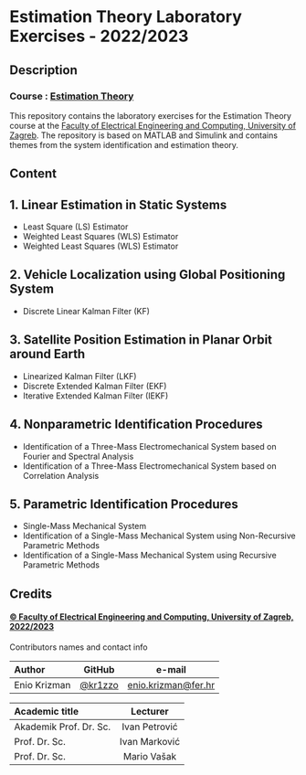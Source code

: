 # Estimation Theory Laboratory Exercises - 2022/2023

## Description

### Course : [Estimation Theory](https://www.fer.unizg.hr/en/course/estthe)

This repository contains the laboratory exercises for the Estimation Theory course at the [Faculty of Electrical Engineering and Computing, University of Zagreb](https://www.fer.unizg.hr/en). The repository is based on MATLAB and Simulink and contains themes from the system identification and estimation theory.

## Content

## 1. Linear Estimation in Static Systems

* Least Square (LS) Estimator
* Weighted Least Squares (WLS) Estimator
* Weighted Least Squares (WLS) Estimator

## 2. Vehicle Localization using Global Positioning System

* Discrete Linear Kalman Filter (KF)

## 3. Satellite Position Estimation in Planar Orbit around Earth

* Linearized Kalman Filter (LKF)
* Discrete Extended Kalman Filter (EKF)
* Iterative Extended Kalman Filter (IEKF)

## 4. Nonparametric Identification Procedures

* Identification of a Three-Mass Electromechanical System based on Fourier and Spectral Analysis
* Identification of a Three-Mass Electromechanical System based on Correlation Analysis

## 5. Parametric Identification Procedures

* Single-Mass Mechanical System
* Identification of a Single-Mass Mechanical System using Non-Recursive Parametric Methods
* Identification of a Single-Mass Mechanical System using Recursive Parametric Methods


## Credits

#### [&copy; Faculty of Electrical Engineering and Computing, University of Zagreb, 2022/2023](https://www.fer.unizg.hr/)

&NewLine;

Contributors names and contact info

Author|GitHub | e-mail
| :--- | :---: | :---:
Enio Krizman  | [@kr1zzo](https://github.com/kr1zzo) | enio.krizman@fer.hr

Academic title| Lecturer
| :--- | :---: 
Akademik Prof. Dr. Sc. | Ivan Petrović 
Prof. Dr. Sc. | Ivan Marković 
Prof. Dr. Sc. | Mario Vašak
